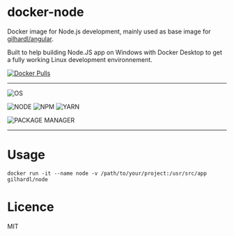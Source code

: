 # docker-node

Docker image for Node.js development, mainly used as base image for [gilhardl/angular](https://github.com/gilhardl/docker-angular).

Built to help building Node.JS app on Windows with Docker Desktop to get a fully working Linux development environnement. 

[![Docker Pulls](https://img.shields.io/docker/pulls/gilhardl/node.svg?style=flat-square&label=PULLS)](https://hub.docker.com/r/gilhardl/node/)

----------------------------------------

![OS](https://img.shields.io/static/v1.svg?style=flat-square&label=OS&message=Linux%20Alpine)

![NODE](https://img.shields.io/npm/v/node/lts.svg?style=flat-square&label=NODE)
![NPM](https://img.shields.io/npm/v/npm/lts.svg?style=flat-square&label=NPM)
![YARN](https://img.shields.io/npm/v/yarn/latest.svg?style=flat-square&label=YARN)

![PACKAGE MANAGER](https://img.shields.io/static/v1.svg?style=flat-square&label=PACKAGE%20MANAGER&message=Yarn)

----------------------------------------


# Usage

```
docker run -it --name node -v /path/to/your/project:/usr/src/app gilhardl/node
```

# Licence

MIT
